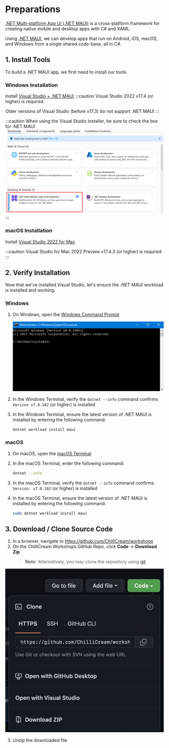 # Preparations

[.NET Multi-platform App UI (.NET MAUI)](https://learn.microsoft.com/dotnet/maui/what-is-maui) is a cross-platform framework for creating native mobile and desktop apps with C# and XAML.

Using [.NET MAUI](https://learn.microsoft.com/dotnet/maui/what-is-maui), we can develop apps that run on Android, iOS, macOS, and Windows from a single shared code-base, all in C#.

## 1. Install Tools

To build a .NET MAUI app, we first need to install our tools.

### Windows Installation

Install [Visual Studio + .NET MAUI](https://visualstudio.microsoft.com/vs/)
:::caution
Visual Studio 2022 v17.4 (or higher) is required.

Older versions of Visual Studio (before v17.3) do not support .NET MAUI
:::

:::caution
When using the Visual Studio Installer, be sure to check the box for .NET MAUI
![.NET MAUI Workload](../images/vs_workloads.png)
:::

### macOS Installation

Install [Visual Studio 2022 for Mac](https://visualstudio.microsoft.com/vs/)

:::caution
Visual Studio for Mac 2022 Preview v17.4.3 (or higher) is required
:::

## 2. Verify Installation

Now that we've installed Visual Studio, let's ensure the .NET MAUI workload is installed and working.

### Windows

1. On Windows, open the [Windows Command Prompt](https://www.businessinsider.com/guides/tech/how-to-open-command-prompt)

   ![Windows Command Prompt](../images/windows_command_prompt.png)

2. In the Windows Terminal, verify the `dotnet --info` command confirms `Version v7.0.102` (or higher) is installed

3. In the Windows Terminal, ensure the latest version of .NET MAUI is installed by entering the following command:
   ```bash
   dotnet workload install maui
   ```

### macOS

1. On macOS, open the [macOS Terminal](https://support.apple.com/guide/terminal/open-or-quit-terminal-apd5265185d-f365-44cb-8b09-71a064a42125/mac)

2. In the macOS Terminal, enter the following command:
   ```bash
   dotnet --info
   ```
3. In the macOS Terminal, verify the `dotnet --info` command confirms `Version: v7.0.102` (or higher) is installed

4. In the macOS Terminal, ensure the latest version of .NET MAUI is installed by entering the following command:
   ```bash
   sudo dotnet workload install maui
   ```

## 3. Download / Clone Source Code

1. In a browser, navigate to https://github.com/ChilliCream/workshops
2. On the ChilliCream Workshops GitHub Repo, click **Code** -> **Download Zip**
   > **Note**: Alternatively, you may clone the repository using [git](https://git-scm.com/)

![Download Code](../images/download_code.png)

3. Unzip the downloaded file
